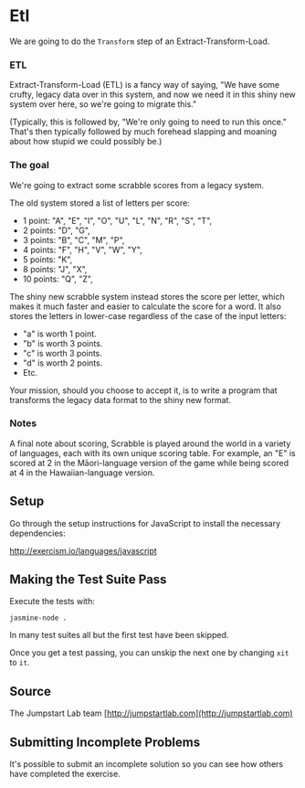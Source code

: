 # Etl

We are going to do the `Transform` step of an
Extract-Transform-Load.

### ETL
Extract-Transform-Load (ETL) is a fancy way of saying,
"We have some crufty, legacy data over in this system, and
now we need it in this shiny new system over here, so
we're going to migrate this."

(Typically, this is followed by, "We're only going to need to
run this once." That's then typically followed by much forehead
slapping and moaning about how stupid we could possibly be.)

### The goal
We're going to extract some scrabble scores from a legacy system.

The old system stored a list of letters per score:

- 1 point: "A", "E", "I", "O", "U", "L", "N", "R", "S", "T",
- 2 points: "D", "G",
- 3 points: "B", "C", "M", "P",
- 4 points: "F", "H", "V", "W", "Y",
- 5 points: "K",
- 8 points: "J", "X",
- 10 points: "Q", "Z",

The shiny new scrabble system instead stores the score per letter,
which makes it much faster and easier to calculate the score for
a word. It also stores the letters in lower-case regardless of
the case of the input letters:

- "a" is worth 1 point.
- "b" is worth 3 points.
- "c" is worth 3 points.
- "d" is worth 2 points.
- Etc.

Your mission, should you choose to accept it, is to write a
program that transforms the legacy data format to the shiny
new format.

### Notes

A final note about scoring, Scrabble is played around the world in a
variety of languages, each with its own unique scoring table. For
example, an "E" is scored at 2 in the Māori-language version of the
game while being scored at 4 in the Hawaiian-language version.

## Setup

Go through the setup instructions for JavaScript to
install the necessary dependencies:

http://exercism.io/languages/javascript

## Making the Test Suite Pass

Execute the tests with:

    jasmine-node .

In many test suites all but the first test have been skipped.

Once you get a test passing, you can unskip the next one by
changing `xit` to `it`.

## Source

The Jumpstart Lab team [http://jumpstartlab.com](http://jumpstartlab.com)

## Submitting Incomplete Problems
It's possible to submit an incomplete solution so you can see how others have completed the exercise.

